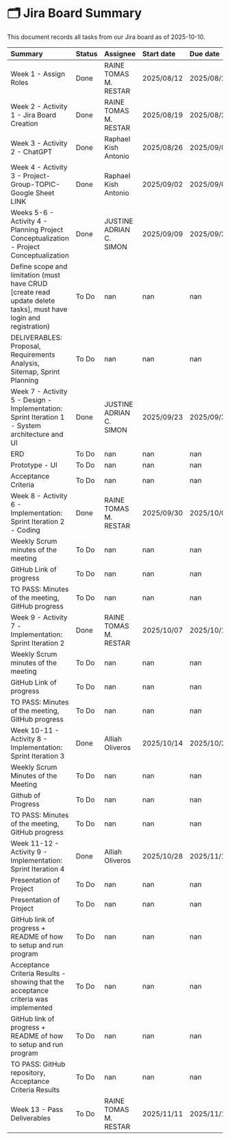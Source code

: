 # 🗂️ Jira Board Summary

This document records all tasks from our Jira board as of 2025-10-10.

| Summary                                                                                                          | Status   | Assignee                | Start date   | Due date   |
|:-----------------------------------------------------------------------------------------------------------------|:---------|:------------------------|:-------------|:-----------|
| Week 1 - Assign Roles                                                                                            | Done     | RAINE TOMAS M. RESTAR   | 2025/08/12   | 2025/08/19 |
| Week 2 - Activity 1 - Jira Board Creation                                                                        | Done     | RAINE TOMAS M. RESTAR   | 2025/08/19   | 2025/08/26 |
| Week 3 - Activity 2 - ChatGPT                                                                                    | Done     | Raphael Kish Antonio    | 2025/08/26   | 2025/09/02 |
| Week 4 - Activity 3 - Project-Group-TOPIC-Google Sheet LINK                                                      | Done     | Raphael Kish Antonio    | 2025/09/02   | 2025/09/09 |
| Weeks 5-6 - Activity 4 - Planning Project Conceptualization - Project Conceptualization                          | Done     | JUSTINE ADRIAN C. SIMON | 2025/09/09   | 2025/09/23 |
| Define scope and limitation (must have CRUD [create read update delete tasks], must have login and registration) | To Do    | nan                     | nan          | nan        |
| DELIVERABLES: Proposal, Requirements Analysis, Sitemap, Sprint Planning                                          | To Do    | nan                     | nan          | nan        |
| Week 7 - Activity 5 - Design - Implementation: Sprint Iteration 1 - System architecture and UI                   | Done     | JUSTINE ADRIAN C. SIMON | 2025/09/23   | 2025/09/30 |
| ERD                                                                                                              | To Do    | nan                     | nan          | nan        |
| Prototype - UI                                                                                                   | To Do    | nan                     | nan          | nan        |
| Acceptance Criteria                                                                                              | To Do    | nan                     | nan          | nan        |
| Week 8 - Activity 6 - Implementation: Sprint Iteration 2 - Coding                                                | Done     | RAINE TOMAS M. RESTAR   | 2025/09/30   | 2025/10/07 |
| Weekly Scrum minutes of the meeting                                                                              | To Do    | nan                     | nan          | nan        |
| GitHub Link of progress                                                                                          | To Do    | nan                     | nan          | nan        |
| TO PASS: Minutes of the meeting, GitHub progress                                                                 | To Do    | nan                     | nan          | nan        |
| Week 9 - Activity 7 -Implementation: Sprint Iteration 2                                                          | Done     | RAINE TOMAS M. RESTAR   | 2025/10/07   | 2025/10/14 |
| Weekly Scrum minutes of the meeting                                                                              | To Do    | nan                     | nan          | nan        |
| GitHub Link of progress                                                                                          | To Do    | nan                     | nan          | nan        |
| TO PASS: Minutes of the meeting, GitHub progress                                                                 | To Do    | nan                     | nan          | nan        |
| Week 10-11 - Activity 8 - Implementation: Sprint Iteration 3                                                     | Done     | Alliah Oliveros         | 2025/10/14   | 2025/10/28 |
| Weekly Scrum Minutes of the Meeting                                                                              | To Do    | nan                     | nan          | nan        |
| Github of Progress                                                                                               | To Do    | nan                     | nan          | nan        |
| TO PASS: Minutes of the meeting, GitHub progress                                                                 | To Do    | nan                     | nan          | nan        |
| Week 11-12 - Activity 9 - Implementation: Sprint Iteration 4                                                     | Done     | Alliah Oliveros         | 2025/10/28   | 2025/11/11 |
| Presentation of Project                                                                                          | To Do    | nan                     | nan          | nan        |
| Presentation of Project                                                                                          | To Do    | nan                     | nan          | nan        |
| GitHub link of progress + README of how to setup and run program                                                 | To Do    | nan                     | nan          | nan        |
| Acceptance Criteria Results - showing that the acceptance criteria was implemented                               | To Do    | nan                     | nan          | nan        |
| GitHub link of progress + README of how to setup and run program                                                 | To Do    | nan                     | nan          | nan        |
| TO PASS: GitHub repository, Acceptance Criteria Results                                                          | To Do    | nan                     | nan          | nan        |
| Week 13 - Pass Deliverables                                                                                      | To Do    | RAINE TOMAS M. RESTAR   | 2025/11/11   | 2025/11/18 |
